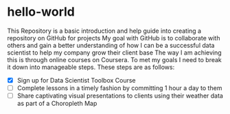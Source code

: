 # hello-world
This Repository is a basic introduction and help guide into creating a repository on GitHub for projects
My goal with GitHub is to collaborate with others and gain a better understanding of how I can be a successful data scientist to help my company grow their client base
The way I am achieving this is through online courses on Coursera. To met my goals I need to break it down into manageable steps.
These steps are as follows:
- [x] Sign up for Data Scientist Toolbox Course
- [ ] Complete lessons in a timely fashion by committing 1 hour a day to them
- [ ] Share captivating visual presentations to clients using their weather data as part of a Choropleth Map
